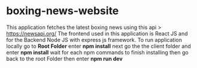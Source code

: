 # boxing-news-website

This application fetches the latest boxing news using this api > https://newsapi.org/
The frontend used in this application is React JS and for the Backend Node JS with express js framework. 
To run application locally go to 
**Root Folder**
enter
**npm install**
next go the the client folder
and enter
**npm install**
wait for each npm commands to finish installing 
then go back to the root Folder
then enter
**npm run dev**
